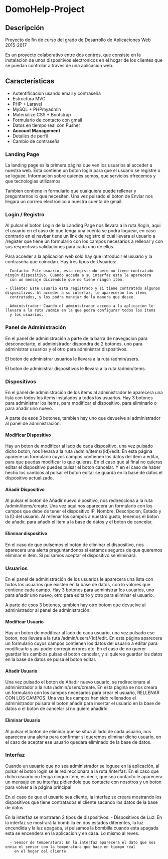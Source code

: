 # DomoHelp-Project

## Descripción

Proyecto de fin de curso del grado de Desarrollo de Aplicaciones Web 2015-2017

Es un proyecto colaborativo entre dos centros, que consiste en la instalacion de unos dispositivos electronicos en el hogar
de los clientes que se puedan controlar a traves de una aplicacion web.

Características
--------

- Autentificacion usando email y contraseña
- Estructura MVC
- PHP + Laravel
- MySQL + PHPmyadmin
- Materialize CSS + Bootstrap
- Formulario de contacto con gmail
- Datos en tiempo real con Pusher
- **Account Management**
 - Detalles de perfil
 - Cambio de contraseña

### Landing Page
La landing page es la primera página que ven los usuarios al acceder a nuestra web. Esta contiene un boton login para que el usuario se
registre o se loguee. Información sobre quienes somos, que servicios ofrecemos y que tecnologias utilizamos.

Tambien contiene in formulario que cualquiera puede rellenar y preguntarnos lo que necesiten. Una vez pulsado el boton de Enviar
nos llegara un corrreo electronico a nuestra cuenta de gmail.

### Login / Registro
Al pulsar el boton Login de la Landing Page nos llevara a la ruta /login, aqui el usuario en el caso de que tenga una cuenta
se podra loguear, en caso contrario en el navbar tiene un link de registro el cual llevara al usuario a /register que tiene un formulario
con los campos necesarios a rellenar y con sus respectivas validaciones para cada uno de ellos.

Para acceder a la aplicacion web solo hay que introducir el usuario y la contraseña que coincdan. Hay tres tipos de Usuarios:

    - Contacto: Este usuario, esta registrado pero no tiene contratado ningún dispositivo. Cuando acceda a su interfaz esta le aparecera
      con un mensaje diciendole que no tiene ningún item.
     
    - Cliente: Este usuario esta registrado y si tiene contratado algunos dispositivos. Al acceder a su interfaz, le apareceran los items 
      contratados, y los podra manejar de la manera que desee.
      
    - Administrador: Cuando el administrador acceda a la aplicacion le llevara a la ruta /admin en la que podra configurar todos los items
      y los usuarios.

### Panel de Administración
En el panel de administración a parte de la barra de navegacion para desconectarte, el administrador dispondra de 2 botones, uno para administrar
usuarios y el otro para administrar dispositivos.

El boton de administrar usuarios le llevara a la ruta /admin/users.

El boton de administrar dispositivos le llevara a la ruta /admin/items.

### Dispositivos
En el panel de administración de los items al administrador le aparecera una lista con todos los items instalados a todos los
usuarios. Hay 3 botones para administrar los items, para modificar el dispositivo, para eliminarlo o para añadir uno nuevo.

A parte de esos 3 botones, tambien hay uno que devuelve al administrador al panel de administración.

#### Modificar Dispositivo
Hay un boton de modificar al lado de cada dispositivo, una vez pulsado dicho boton, nos llevara a la ruta /admin/items/{id}/edit. En esta
página aparece un formulario cuyos campos contienen los datos del item a editar, para que puedas modificar lo que quieras. En el caso que al 
final no quieras editar el dispositivo puedes pulsar el boton cancelar. Y en el caso de haber hecho los cambios al pulsar el boton editar
se guarda en la base de datos el dispositivo actualizado.

#### Añadir Dispositivo
Al pulsar el boton de Añadir nuevo dipositivo, nos redirecciona a la ruta /admin/items/create. Una vez aqui nos aparecera un formulario con
los campos que debe de tener el dispositivo IP, Nombre, Descripcion, Estado y la ID del usuario. Al rellenar los campos a nuestro gusto, tenemos
el boton de añadir, para añadir el item a la base de datos y el boton de cancelar.

#### Eliminar dispositivo
En el caso de que pulsemos el boton de eliminar el dispositivo, nos aparecera una alerta preguntandonos si estamos seguros de que queremos
eliminar el item. Si pulsamos aceptar el dispositivo se eliminará. 

### Usuarios
En el panel de administración de los usuarios le aparecera una lista con todos los usuarios que existen en la base de datos, con lo valores
que contiene cada campo. Hay 3 botones para administrar los usuarios, uno para añadir uno nuevo, otro para editarlo y otro para eliminar
el usuario.

A parte de esos 3 botones, tambien hay otro botom que devuelve al administrador al panel de administración.

#### Modificar Usuario
Hay un boton de modificar al lado de cada usuario, una vez pulsado ese boton, nos llevara a la ruta /admin/users/{id}/edit. En esta página
aparecera un formulario cuyos campos contienen los datos del usuario a editar para modificarlo y asi poder corregir errores etc. En el caso
de no querer guardar los cambios pulsas el boton cancelar, y si quieres guardar los datos en la base de datos se pulsa el boton editar.

#### Añadir Usuario
Una vez pulsado el boton de Añadir nuevo usuario, se redirecionara al administrador a la ruta /admin/users/create. En esta página se nos creara
un formulario con los campos necesarios para crear el usuario, RELLENAR CON LOS CAMPOS. Una vez los campos han sido rellenados el administrador
pulsara el boton añadir para insertar el usuario en la base de datos o el boton de cancelar si no quiere añadirlo.

#### Eliminar Usuario
Al pulsar el boton de eliminar que se situa al lado de cada usuario, nos aparecera una alerta para confirmar si queremos eliminar dicho usuario,
en el caso de aceptar ese usuario quedara eliminado de la base de datos.

### Interfaz
Cuando un usuario que no sea administrador se loguee en la aplicación, al pulsar el boton login se le redireccionara a la
ruta /interfaz. En el caso que dicho usuario no tenga ningun item, es decir, que sea contacto le aparecera un mensaje en
su interfaz pidiendole que contacte con nosotros y un boton para volver a la página principal.

En el caso de que el usuario sea cliente, la interfaz se creara mostrando los dispositivos que tiene contratados el cliente
sacando los datos de la base de datos.

En la interfaz se mostraran 2 tipos de dispositivos:
      - Dispositivos de Luz: En la interfaz se mostrará la bombilla en dos estados diferentes, la luz encendida y la luz apagada,
        si pulsamos la bombilla cuando esta apagada esta se encendera en la aplicacion y en casa. Lo mismo al reves.
        
      - Sensor de temperatura: En la interfaz aparecera el dato que nos envia el sensor con la temperatura que hace en tiempo real
        en el hogar del cliente.
        
